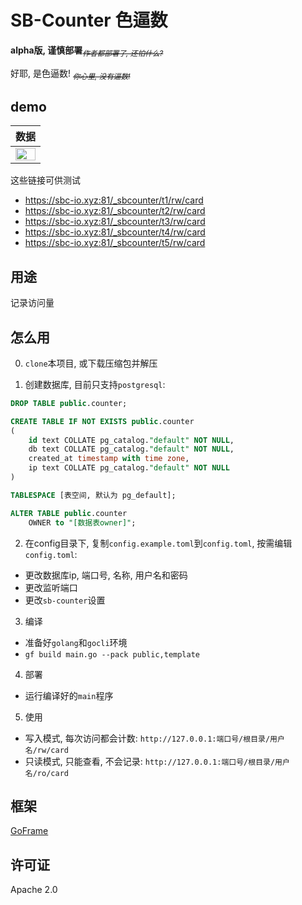 # SB-Counter 色逼数

**alpha版, 谨慎部署**<sub>_~~作者都部署了, 还怕什么?~~_</sub>

好耶, 是色逼数!
<sub>_~~你心里, 没有逼数!~~_</sub>

## demo
| 数据 |
|:----:|
|<img src="https://sbc-io.xyz:81/_sbcounter/test/rw/card" width="100%">|

这些链接可供测试
+ https://sbc-io.xyz:81/_sbcounter/t1/rw/card
+ https://sbc-io.xyz:81/_sbcounter/t2/rw/card
+ https://sbc-io.xyz:81/_sbcounter/t3/rw/card
+ https://sbc-io.xyz:81/_sbcounter/t4/rw/card
+ https://sbc-io.xyz:81/_sbcounter/t5/rw/card

## 用途

记录访问量

## 怎么用

0. `clone`本项目, 或下载压缩包并解压

1. 创建数据库, 目前只支持`postgresql`:
```sql
DROP TABLE public.counter;

CREATE TABLE IF NOT EXISTS public.counter
(
    id text COLLATE pg_catalog."default" NOT NULL,
    db text COLLATE pg_catalog."default" NOT NULL,
    created_at timestamp with time zone,
    ip text COLLATE pg_catalog."default" NOT NULL
)

TABLESPACE [表空间, 默认为 pg_default];

ALTER TABLE public.counter
    OWNER to "[数据表owner]";
```

2. 在config目录下, 复制`config.example.toml`到`config.toml`, 按需编辑`config.toml`:
+ 更改数据库ip, 端口号, 名称, 用户名和密码
+ 更改监听端口
+ 更改`sb-counter`设置

3. 编译
+ 准备好`golang`和`gocli`环境
+ `gf build main.go --pack public,template`

4. 部署
+ 运行编译好的`main`程序

5. 使用
+ 写入模式, 每次访问都会计数: `http://127.0.0.1:端口号/根目录/用户名/rw/card`
+ 只读模式, 只能查看, 不会记录: `http://127.0.0.1:端口号/根目录/用户名/ro/card`

## 框架

[GoFrame](https://goframe.org)

## 许可证

Apache 2.0
